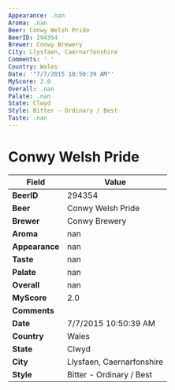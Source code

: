 ```yaml
---
Appearance: .nan
Aroma: .nan
Beer: Conwy Welsh Pride
BeerID: 294354
Brewer: Conwy Brewery
City: Llysfaen, Caernarfonshire
Comments: ' '
Country: Wales
Date: '"7/7/2015 10:50:39 AM"'
MyScore: 2.0
Overall: .nan
Palate: .nan
State: Clwyd
Style: Bitter - Ordinary / Best
Taste: .nan
---
```


# Conwy Welsh Pride

| Field         | Value |
|---------------|-------|
| **BeerID** | 294354 |
| **Beer** | Conwy Welsh Pride |
| **Brewer** | Conwy Brewery |
| **Aroma** | nan |
| **Appearance** | nan |
| **Taste** | nan |
| **Palate** | nan |
| **Overall** | nan |
| **MyScore** | 2.0 |
| **Comments** |   |
| **Date** | 7/7/2015 10:50:39 AM |
| **Country** | Wales |
| **State** | Clwyd |
| **City** | Llysfaen, Caernarfonshire |
| **Style** | Bitter - Ordinary / Best |

